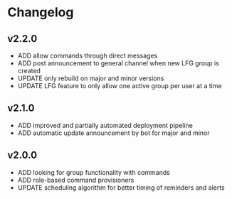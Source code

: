 # Changelog

## v2.2.0

- ADD allow commands through direct messages
- ADD post announcement to general channel when new LFG group is created
- UPDATE only rebuild on major and minor versions
- UPDATE LFG feature to only allow one active group per user at a time

## v2.1.0

- ADD improved and partially automated deployment pipeline
- ADD automatic update announcement by bot for major and minor

## v2.0.0

- ADD looking for group functionality with commands
- ADD role-based command provisioners
- UPDATE scheduling algorithm for better timing of reminders and alerts
